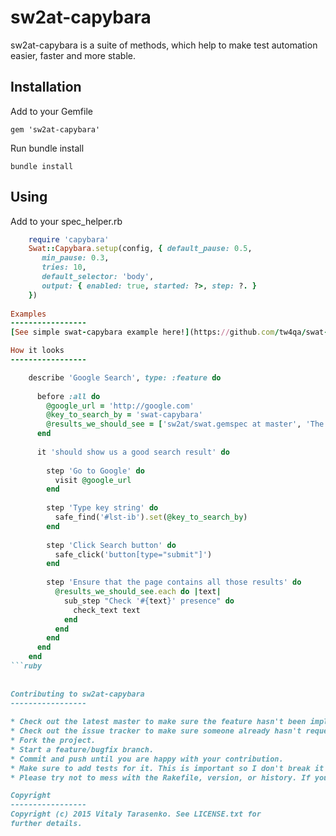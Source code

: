 sw2at-capybara
==============

sw2at-capybara is a suite of methods, which help to make test automation easier, faster and more stable.

Installation
-----------------

Add to your Gemfile

    gem 'sw2at-capybara'
    
Run bundle install
    
    bundle install
    
Using
-----------------

Add to your spec_helper.rb
```ruby
    require 'capybara'
    Swat::Capybara.setup(config, { default_pause: 0.5,
       min_pause: 0.3,
       tries: 10,
       default_selector: 'body',
       output: { enabled: true, started: ?>, step: ?. }
    })
    
Examples
-----------------
[See simple swat-capybara example here!](https://github.com/tw4qa/swat-capybara-example)

How it looks
-----------------

    describe 'Google Search', type: :feature do
    
      before :all do
        @google_url = 'http://google.com'
        @key_to_search_by = 'swat-capybara'
        @results_we_should_see = ['sw2at/swat.gemspec at master', 'The Capybara Cave', 'https://github.com/tw4qa/sw2at']
      end
    
      it 'should show us a good search result' do
    
        step 'Go to Google' do
          visit @google_url
        end
    
        step 'Type key string' do
          safe_find('#lst-ib').set(@key_to_search_by)
        end
    
        step 'Click Search button' do
          safe_click('button[type="submit"]')
        end
    
        step 'Ensure that the page contains all those results' do
          @results_we_should_see.each do |text|
            sub_step "Check '#{text}' presence" do
              check_text text
            end
          end
        end
      end
    end
```ruby
    
    
Contributing to sw2at-capybara
-----------------
 
* Check out the latest master to make sure the feature hasn't been implemented or the bug hasn't been fixed yet.
* Check out the issue tracker to make sure someone already hasn't requested it and/or contributed it.
* Fork the project.
* Start a feature/bugfix branch.
* Commit and push until you are happy with your contribution.
* Make sure to add tests for it. This is important so I don't break it in a future version unintentionally.
* Please try not to mess with the Rakefile, version, or history. If you want to have your own version, or is otherwise necessary, that is fine, but please isolate to its own commit so I can cherry-pick around it.

Copyright
-----------------
Copyright (c) 2015 Vitaly Tarasenko. See LICENSE.txt for
further details.
